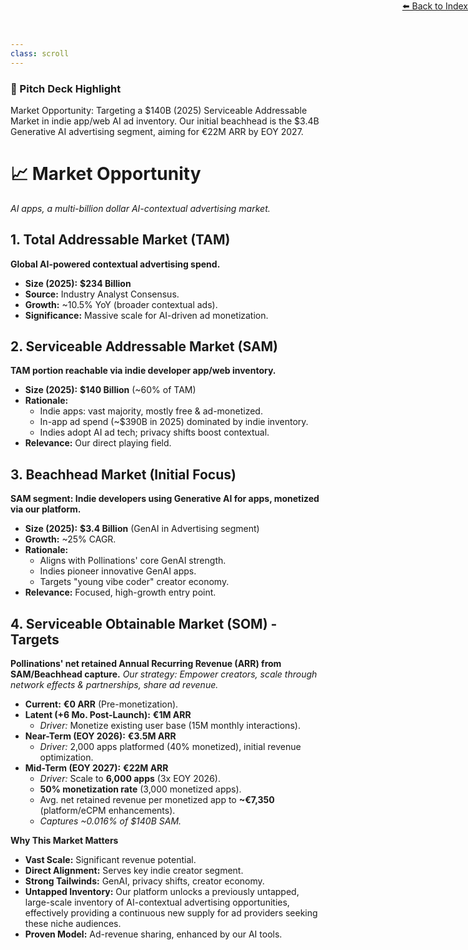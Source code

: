 ```yaml
---
class: scroll
---
```


<div style="text-align: right; position: absolute; top: 0; right: 0;">
<a href="/11">⬅️ Back to Index</a>
</div>

<div class="bg-purple-100 p-4 rounded-lg border-l-4 border-purple-500 mb-6">
  <h3 class="text-lg font-bold text-purple-800">🌟 Pitch Deck Highlight</h3>
  <p class="text-purple-800">Market Opportunity: Targeting a $140B (2025) Serviceable Addressable Market in indie app/web AI ad inventory. Our initial beachhead is the $3.4B Generative AI advertising segment, aiming for €22M ARR by EOY 2027.</p>
</div>

# 📈 **Market Opportunity**

*AI apps, a multi-billion dollar AI-contextual advertising market.*

## 1. Total Addressable Market (TAM)

**Global AI-powered contextual advertising spend.**

*   **Size (2025):** **$234 Billion**
*   **Source:** Industry Analyst Consensus.
*   **Growth:** ~10.5% YoY (broader contextual ads).
*   **Significance:** Massive scale for AI-driven ad monetization.

## 2. Serviceable Addressable Market (SAM)

**TAM portion reachable via indie developer app/web inventory.**

*   **Size (2025):** **$140 Billion** (~60% of TAM)
*   **Rationale:**
    *   Indie apps: vast majority, mostly free & ad-monetized.
    *   In-app ad spend (~$390B in 2025) dominated by indie inventory.
    *   Indies adopt AI ad tech; privacy shifts boost contextual.
*   **Relevance:** Our direct playing field.

## 3. Beachhead Market (Initial Focus)

**SAM segment: Indie developers using Generative AI for apps, monetized via our platform.**

*   **Size (2025):** **$3.4 Billion** (GenAI in Advertising segment)
*   **Growth:** ~25% CAGR.
*   **Rationale:**
    *   Aligns with Pollinations' core GenAI strength.
    *   Indies pioneer innovative GenAI apps.
    *   Targets "young vibe coder" creator economy.
*   **Relevance:** Focused, high-growth entry point.

## 4. Serviceable Obtainable Market (SOM) - Targets

**Pollinations' net retained Annual Recurring Revenue (ARR) from SAM/Beachhead capture.**
*Our strategy: Empower creators, scale through network effects & partnerships, share ad revenue.*

*   **Current:** **€0 ARR** (Pre-monetization).
*   **Latent (+6 Mo. Post-Launch):** **€1M ARR**
    *   *Driver:* Monetize existing user base (15M monthly interactions).
*   **Near-Term (EOY 2026):** **€3.5M ARR**
    *   *Driver:* 2,000 apps platformed (40% monetized), initial revenue optimization.
*   **Mid-Term (EOY 2027):** **€22M ARR**
    *   *Driver:* Scale to **6,000 apps** (3x EOY 2026).
    *   **50% monetization rate** (3,000 monetized apps).
    *   Avg. net retained revenue per monetized app to **~€7,350** (platform/eCPM enhancements).
    *   *Captures ~0.016% of $140B SAM.*

**Why This Market Matters**

*   **Vast Scale:** Significant revenue potential.
*   **Direct Alignment:** Serves key indie creator segment.
*   **Strong Tailwinds:** GenAI, privacy shifts, creator economy.
*   **Untapped Inventory:** Our platform unlocks a previously untapped, large-scale inventory of AI-contextual advertising opportunities, effectively providing a continuous new supply for ad providers seeking these niche audiences.
*   **Proven Model:** Ad-revenue sharing, enhanced by our AI tools.